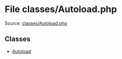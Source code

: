 File classes/Autoload.php
=========

Source: [classes/Autoload.php](https://github.com/PrestaShop/PrestaShop/blob/1.5.0.2/classes/Autoload.php)


Classes
-------

* [Autoload](class.Autoload.md)

